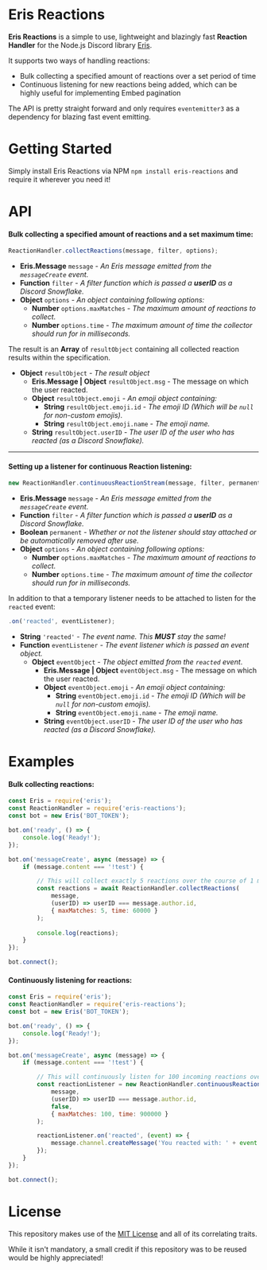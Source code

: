 # Eris Reactions
**Eris Reactions** is a simple to use, lightweight and blazingly fast **Reaction Handler** for the Node.js Discord library [Eris](https://github.com/abalabahaha/eris).

It supports two ways of handling reactions:
- Bulk collecting a specified amount of reactions over a set period of time
- Continuous listening for new reactions being added, which can be highly useful for implementing Embed pagination

The API is pretty straight forward and only requires `eventemitter3` as a dependency for blazing fast event emitting.

# Getting Started
Simply install Eris Reactions via NPM `npm install eris-reactions` and require it wherever you need it!

# API 
#### Bulk collecting a specified amount of reactions and a set maximum time:
```js
ReactionHandler.collectReactions(message, filter, options);
```
- **Eris.Message** `message` - *An Eris message emitted from the `messageCreate` event.*
- **Function** `filter` - *A filter function which is passed a **userID** as a Discord Snowflake.*
- **Object** `options` - *An object containing following options:*
    - **Number** `options.maxMatches` - *The maximum amount of reactions to collect.*
    - **Number** `options.time` - *The maximum amount of time the collector should run for in milliseconds.*

The result is an **Array** of `resultObject` containing all collected reaction results within the specification.
- **Object** `resultObject` - *The result object*
    - **Eris.Message | Object** `resultObject.msg` - The message on which the user reacted.
    - **Object** `resultObject.emoji` - *An emoji object containing:*
        - **String** `resultObject.emoji.id` - *The emoji ID (Which will be `null` for non-custom emojis).*
        - **String** `resultObject.emoji.name` - *The emoji name.*
    - **String** `resultObject.userID` - *The user ID of the user who has reacted (as a Discord Snowflake).*

<hr>

#### Setting up a listener for continuous Reaction listening:
```js
new ReactionHandler.continuousReactionStream(message, filter, permanent, options);
```
- **Eris.Message** `message` - *An Eris message emitted from the `messageCreate` event.*
- **Function** `filter` - *A filter function which is passed a **userID** as a Discord Snowflake.*
- **Boolean** `permanent` - *Whether or not the listener should stay attached or be automatically removed after use.*
- **Object** `options` - *An object containing following options:*
    - **Number** `options.maxMatches` - *The maximum amount of reactions to collect.*
    - **Number** `options.time` - *The maximum amount of time the collector should run for in milliseconds.*

In addition to that a temporary listener needs to be attached to listen for the `reacted` event:
```js
.on('reacted', eventListener);
```
- **String** `'reacted'` - *The event name. This **MUST** stay the same!*
- **Function** `eventListener` - *The event listener which is passed an event object.*
    - **Object** `eventObject` - *The object emitted from the `reacted` event*.
        - **Eris.Message | Object** `eventObject.msg` - The message on which the user reacted.
        - **Object** `eventObject.emoji` - *An emoji object containing:*
            - **String** `eventObject.emoji.id` - *The emoji ID (Which will be `null` for non-custom emojis).*
            - **String** `eventObject.emoji.name` - *The emoji name.*
        - **String** `eventObject.userID` - *The user ID of the user who has reacted (as a Discord Snowflake).*

# Examples
#### Bulk collecting reactions:
```js
const Eris = require('eris');
const ReactionHandler = require('eris-reactions');
const bot = new Eris('BOT_TOKEN');

bot.on('ready', () => {
    console.log('Ready!');
});

bot.on('messageCreate', async (message) => {
    if (message.content === '!test') {

        // This will collect exactly 5 reactions over the course of 1 minute
        const reactions = await ReactionHandler.collectReactions(
            message, 
            (userID) => userID === message.author.id, 
            { maxMatches: 5, time: 60000 }
        );
        
        console.log(reactions);
    }
});

bot.connect();
```
#### Continuously listening for reactions:
```js
const Eris = require('eris');
const ReactionHandler = require('eris-reactions');
const bot = new Eris('BOT_TOKEN');

bot.on('ready', () => {
    console.log('Ready!');
});

bot.on('messageCreate', async (message) => {
    if (message.content === '!test') {

        // This will continuously listen for 100 incoming reactions over the course of 15 minutes
        const reactionListener = new ReactionHandler.continuousReactionStream(
            message, 
            (userID) => userID === message.author.id, 
            false, 
            { maxMatches: 100, time: 900000 }
        );

        reactionListener.on('reacted', (event) => {
            message.channel.createMessage('You reacted with: ' + event.emoji.name);
        });
    }
});

bot.connect();
```
# License
This repository makes use of the [MIT License](https://opensource.org/licenses/MIT) and all of its correlating traits.

While it isn't mandatory, a small credit if this repository was to be reused would be highly appreciated!